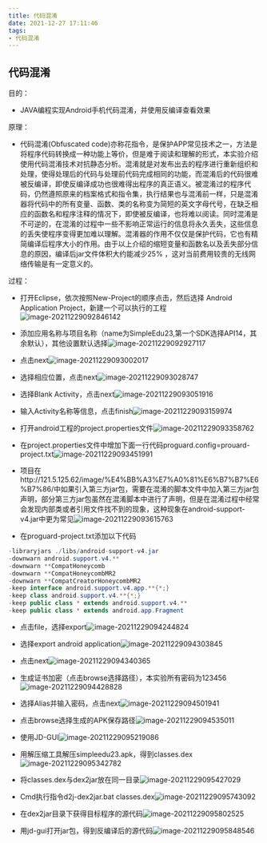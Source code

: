```yaml
---
title: 代码混淆
date: 2021-12-27 17:11:46
tags: 
- 代码混淆
---
```


## 代码混淆

目的：
* JAVA编程实现Android手机代码混淆，并使用反编译查看效果

原理：
* 代码混淆(Obfuscated code)亦称花指令，是保护APP常见技术之一，方法是将程序代码转换成一种功能上等价，但是难于阅读和理解的形式，本实验介绍使用代码混淆技术对抗静态分析。混淆就是对发布出去的程序进行重新组织和处理，使得处理后的代码与处理前代码完成相同的功能，而混淆后的代码很难被反编译，即使反编译成功也很难得出程序的真正语义。被混淆过的程序代码，仍然遵照原来的档案格式和指令集，执行结果也与混淆前一样，只是混淆器将代码中的所有变量、函数、类的名称变为简短的英文字母代号，在缺乏相应的函数名和程序注释的情况下，即使被反编译，也将难以阅读。同时混淆是不可逆的，在混淆的过程中一些不影响正常运行的信息将永久丢失，这些信息的丢失使程序变得更加难以理解。混淆器的作用不仅仅是保护代码，它也有精简编译后程序大小的作用。由于以上介绍的缩短变量和函数名以及丢失部分信息的原因，编译后jar文件体积大约能减少25% ，这对当前费用较贵的无线网络传输是有一定意义的。

过程：

* 打开Eclipse，依次按照New-Project的顺序点击，然后选择 Android Application Project，新建一个可以执行的工程![image-20211229092846142](http://121.5.125.62/image/%E4%BB%A3%E7%A0%81%E6%B7%B7%E6%B7%86//image-20211229092846142.png)

* 添加应用名称与项目名称（name为SimpleEdu23,第一个SDK选择API14，其余默认），其他设置默认选择![image-20211229092927117](http://121.5.125.62/image/%E4%BB%A3%E7%A0%81%E6%B7%B7%E6%B7%86//image-20211229092927117.png)

* 点击next![image-20211229093002017](http://121.5.125.62/image/%E4%BB%A3%E7%A0%81%E6%B7%B7%E6%B7%86//image-20211229093002017.png)

* 选择相应位置，点击next![image-20211229093028747](http://121.5.125.62/image/%E4%BB%A3%E7%A0%81%E6%B7%B7%E6%B7%86//image-20211229093028747.png)

* 选择Blank Activity，点击next![image-20211229093051916](http://121.5.125.62/image/%E4%BB%A3%E7%A0%81%E6%B7%B7%E6%B7%86//image-20211229093051916.png)

* 输入Activity名称等信息，点击finish![image-20211229093159974](http://121.5.125.62/image/%E4%BB%A3%E7%A0%81%E6%B7%B7%E6%B7%86//image-20211229093159974.png)

* 打开android工程的project.properties文件![image-20211229093358762](http://121.5.125.62/image/%E4%BB%A3%E7%A0%81%E6%B7%B7%E6%B7%86//image-20211229093358762.png)

* 在project.properties文件中增加下面一行代码proguard.config=prouard-project.txt![image-20211229093451991](http://121.5.125.62/image/%E4%BB%A3%E7%A0%81%E6%B7%B7%E6%B7%86//image-20211229093451991.png)

* 项目在http://121.5.125.62/image/%E4%BB%A3%E7%A0%81%E6%B7%B7%E6%B7%86/中如果引入第三方jar包，需要在混淆的脚本文件中加入第三方jar包声明，部分第三方jar包虽然在混淆脚本中进行了声明，但是在混淆过程中经常会发现内部类或者引用文件找不到的现象，这种现象在android-support-v4.jar中更为常见![image-20211229093615763](http://121.5.125.62/image/%E4%BB%A3%E7%A0%81%E6%B7%B7%E6%B7%86//image-20211229093615763.png)

* 在proguard-project.txt添加以下代码

```java
-libraryjars ./libs/android-support-v4.jar
-downwarn android.support.v4.**
-downwarn **CompatHoneycomb
-downwarn **CompatHoneycombMR2
-downwarn **CompatCreatorHoneycombMR2
-keep interface android.support.v4.app.**{*;}
-keep class android.support.v4.**{*;}
-keep public class * extends android.support.v4.**
-keep public class * extends android.app.Fragment
```

* 点击file，选择export![image-20211229094244824](http://121.5.125.62/image/%E4%BB%A3%E7%A0%81%E6%B7%B7%E6%B7%86//image-20211229094244824.png)

* 选择export android application![image-20211229094303845](http://121.5.125.62/image/%E4%BB%A3%E7%A0%81%E6%B7%B7%E6%B7%86//image-20211229094303845.png)

* 点击next![image-20211229094340365](http://121.5.125.62/image/%E4%BB%A3%E7%A0%81%E6%B7%B7%E6%B7%86//image-20211229094340365.png)

* 生成证书加密（点击browse选择路径），本实验所有密码为123456![image-20211229094428828](http://121.5.125.62/image/%E4%BB%A3%E7%A0%81%E6%B7%B7%E6%B7%86//image-20211229094428828.png)

* 选择Alias并输入密码，点击next![image-20211229094501941](http://121.5.125.62/image/%E4%BB%A3%E7%A0%81%E6%B7%B7%E6%B7%86//image-20211229094501941.png)

* 点击browse选择生成的APK保存路径![image-20211229094535011](http://121.5.125.62/image/%E4%BB%A3%E7%A0%81%E6%B7%B7%E6%B7%86//image-20211229094535011.png)

* 使用JD-GUI![image-20211229095219086](http://121.5.125.62/image/%E4%BB%A3%E7%A0%81%E6%B7%B7%E6%B7%86//image-20211229095219086.png)

* 用解压缩工具解压simpleedu23.apk，得到classes.dex![image-20211229095342782](http://121.5.125.62/image/%E4%BB%A3%E7%A0%81%E6%B7%B7%E6%B7%86//image-20211229095342782.png)

* 将classes.dex与dex2jar放在同一目录![image-20211229095427029](http://121.5.125.62/image/%E4%BB%A3%E7%A0%81%E6%B7%B7%E6%B7%86//image-20211229095427029.png)

* Cmd执行指令d2j-dex2jar.bat classes.dex![image-20211229095743092](http://121.5.125.62/image/%E4%BB%A3%E7%A0%81%E6%B7%B7%E6%B7%86//image-20211229095743092.png)

* 在dex2jar目录下获得目标程序的源代码![image-20211229095802525](http://121.5.125.62/image/%E4%BB%A3%E7%A0%81%E6%B7%B7%E6%B7%86//image-20211229095802525.png)

* 用jd-gui打开jar包，得到反编译后的源代码![image-20211229095848546](http://121.5.125.62/image/%E4%BB%A3%E7%A0%81%E6%B7%B7%E6%B7%86//image-20211229095848546.png)

